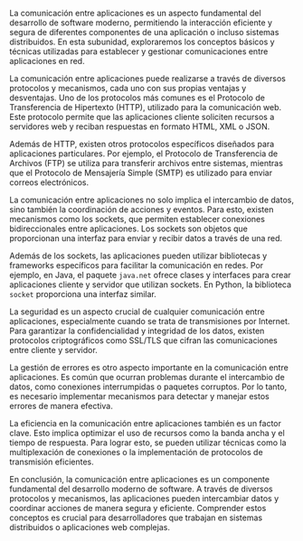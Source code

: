 La comunicación entre aplicaciones es un aspecto fundamental del desarrollo de software moderno, permitiendo la interacción eficiente y segura de diferentes componentes de una aplicación o incluso sistemas distribuidos. En esta subunidad, exploraremos los conceptos básicos y técnicas utilizadas para establecer y gestionar comunicaciones entre aplicaciones en red.

La comunicación entre aplicaciones puede realizarse a través de diversos protocolos y mecanismos, cada uno con sus propias ventajas y desventajas. Uno de los protocolos más comunes es el Protocolo de Transferencia de Hipertexto (HTTP), utilizado para la comunicación web. Este protocolo permite que las aplicaciones cliente soliciten recursos a servidores web y reciban respuestas en formato HTML, XML o JSON.

Además de HTTP, existen otros protocolos específicos diseñados para aplicaciones particulares. Por ejemplo, el Protocolo de Transferencia de Archivos (FTP) se utiliza para transferir archivos entre sistemas, mientras que el Protocolo de Mensajería Simple (SMTP) es utilizado para enviar correos electrónicos.

La comunicación entre aplicaciones no solo implica el intercambio de datos, sino también la coordinación de acciones y eventos. Para esto, existen mecanismos como los sockets, que permiten establecer conexiones bidireccionales entre aplicaciones. Los sockets son objetos que proporcionan una interfaz para enviar y recibir datos a través de una red.

Además de los sockets, las aplicaciones pueden utilizar bibliotecas y frameworks específicos para facilitar la comunicación en redes. Por ejemplo, en Java, el paquete `java.net` ofrece clases y interfaces para crear aplicaciones cliente y servidor que utilizan sockets. En Python, la biblioteca `socket` proporciona una interfaz similar.

La seguridad es un aspecto crucial de cualquier comunicación entre aplicaciones, especialmente cuando se trata de transmisiones por Internet. Para garantizar la confidencialidad y integridad de los datos, existen protocolos criptográficos como SSL/TLS que cifran las comunicaciones entre cliente y servidor.

La gestión de errores es otro aspecto importante en la comunicación entre aplicaciones. Es común que ocurran problemas durante el intercambio de datos, como conexiones interrumpidas o paquetes corruptos. Por lo tanto, es necesario implementar mecanismos para detectar y manejar estos errores de manera efectiva.

La eficiencia en la comunicación entre aplicaciones también es un factor clave. Esto implica optimizar el uso de recursos como la banda ancha y el tiempo de respuesta. Para lograr esto, se pueden utilizar técnicas como la multiplexación de conexiones o la implementación de protocolos de transmisión eficientes.

En conclusión, la comunicación entre aplicaciones es un componente fundamental del desarrollo moderno de software. A través de diversos protocolos y mecanismos, las aplicaciones pueden intercambiar datos y coordinar acciones de manera segura y eficiente. Comprender estos conceptos es crucial para desarrolladores que trabajan en sistemas distribuidos o aplicaciones web complejas.
